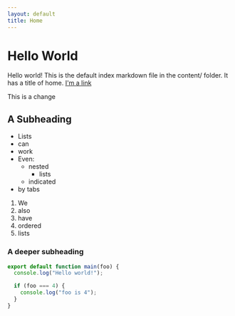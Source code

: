 ```yaml
---
layout: default
title: Home
---
```


# Hello World

Hello world! This is the default index markdown file in the content/ folder. It has a title of home. [I'm a link](/blog)

This is a change

## A Subheading

- Lists
- can
- work
- Even:
  - nested
    - lists
  - indicated
- by tabs

1. We
2. also
3. have
4. ordered
5. lists

### A deeper subheading

```js
export default function main(foo) {
  console.log("Hello world!");

  if (foo === 4) {
    console.log("foo is 4");
  }
}
```
